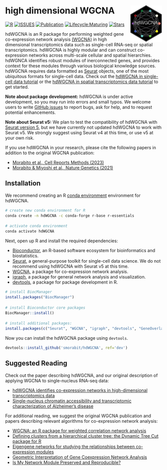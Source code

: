 
# high dimensional WGCNA <img src="man/figures/logo.png" align="right" height="20%" width="20%" />


[![R](https://img.shields.io/github/r-package/v/smorabit/hdWGCNA)](https://github.com/smorabit/hdWGCNA/tree/dev)
[![ISSUES](https://img.shields.io/github/issues/smorabit/hdWGCNA)](https://github.com/smorabit/hdWGCNA/issues)
[![Publication](https://img.shields.io/badge/publication-Cell%20Rep%20Meth-%2300A1D7)](https://www.cell.com/cell-reports-methods/fulltext/S2667-2375(23)00127-3)
[![Lifecycle:Maturing](https://img.shields.io/badge/Lifecycle-Maturing-007EC6)](https://github.com/smorabit/hdWGCNA)
[![Stars](https://img.shields.io/github/stars/smorabit/hdWGCNA?style=social)](https://github.com/smorabit/hdWGCNA/)

hdWGCNA is an R package for performing weighted gene co-expression network analysis [(WGCNA)](https://horvath.genetics.ucla.edu/html/CoexpressionNetwork/Rpackages/WGCNA/) in high dimensional
transcriptomics data such as single-cell RNA-seq or spatial transcriptomics.
hdWGCNA is highly modular and can construct co-expression networks across multi-scale
cellular and spatial hierarchies. hdWGNCA identifies robust modules of inerconnected genes, and
provides context for these modules through various biological knowledge sources.
hdWGCNA requires data formatted as [Seurat](https://satijalab.org/seurat/index.html) objects,
one of the most ubiquitous formats for single-cell data. Check out the [hdWGCNA in single-cell data tutorial](https://smorabit.github.io/hdWGCNA/articles/basic_tutorial.html) or the [hdWGCNA in spatial transcriptomics data tutorial](https://smorabit.github.io/hdWGCNA/articles/ST_basics.html) to get started.

**Note about package development:** hdWGCNA is under active development, so you may run into errors and small typos. We welcome users to
write [GitHub issues](https://docs.github.com/en/issues/tracking-your-work-with-issues/creating-an-issue)
to report bugs, ask for help, and to request potential enhancements.

**Note about Seurat v5:** We plan to test the compatibility of hdWGCNA with [Seurat version 5](https://satijalab.org/seurat/articles/get_started_v5.html), but we have currently not updated hdWGCNA to work with Seurat v5. We strongly suggest using Seurat v4 at this time, or use v5 at your own risk.

If you use hdWGCNA in your research, please cite the following papers in addition to the original WGCNA publication:

* [Morabito et al., Cell Reports Methods (2023)](https://www.cell.com/cell-reports-methods/fulltext/S2667-2375(23)00127-3)
* [Morabito & Miyoshi et al., Nature Genetics (2021)](https://doi.org/10.1038/s41588-021-00894-z)


## Installation

We recommend creating an R [conda environment](https://docs.conda.io/en/latest/)
environment for hdWGCNA.

```bash
# create new conda environment for R
conda create -n hdWGCNA -c conda-forge r-base r-essentials

# activate conda environment
conda activate hdWGCNA
```

Next, open up R and install the required dependencies:

* [Bioconductor](https://www.bioconductor.org/), an R-based software ecosystem for bioinformatics and biostatistics.
* [Seurat](https://satijalab.org/seurat/index.html), a general-purpose toolkit for single-cell data science. We do not recommend using hdWGCNA with Seurat v5 at this time.
* [WGCNA](https://horvath.genetics.ucla.edu/html/CoexpressionNetwork/Rpackages/WGCNA/), a package for co-expression network analysis.
* [igraph](https://igraph.org/r/), a package for general network analysis and visualization.
* [devtools](https://devtools.r-lib.org/), a package for package development in R.

```r
# install BiocManager
install.packages("BiocManager")

# install Bioconductor core packages
BiocManager::install()

# install additional packages:
install.packages(c("Seurat", "WGCNA", "igraph", "devtools", "GeneOverlap))

```

Now you can install the hdWGCNA package using `devtools`.

```r
devtools::install_github('smorabit/hdWGCNA', ref='dev')
```

## Suggested Reading

Check out the paper describing hdWGCNA, and our original description of applying WGCNA to single-nucleus RNA-seq data:

* [hdWGCNA identifies co-expression networks in high-dimensional transcriptomics data](https://www.cell.com/cell-reports-methods/fulltext/S2667-2375(23)00127-3)
* [Single-nucleus chromatin accessibility and transcriptomic characterization of Alzheimer’s disease](https://doi.org/10.1038/s41588-021-00894-z)


For additional reading, we suggest the original WGCNA publication and papers describing
relevant algorithms for co-expression network analysis:

* [WGCNA: an R package for weighted correlation network analysis](https://doi.org/10.1186/1471-2105-9-559)
* [Defining clusters from a hierarchical cluster tree: the Dynamic Tree Cut package for R](https://doi.org/10.1093/bioinformatics/btm563)
* [Eigengene networks for studying the relationships between co-expression modules](https://doi.org/10.1186/1752-0509-1-54)
* [Geometric Interpretation of Gene Coexpression Network Analysis](https://doi.org/10.1371/journal.pcbi.1000117)
* [Is My Network Module Preserved and Reproducible?](https://doi.org/10.1371/journal.pcbi.1001057)
